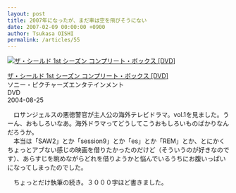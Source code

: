 ```yaml
---
layout: post
title: 2007年になったが、まだ車は空を飛びそうにない
date: 2007-02-09 00:00:00 +0900
author: Tsukasa OISHI
permalink: /articles/55
---
```



 [![ザ・シールド 1st シーズン コンプリート・ボックス [DVD]](https://images-na.ssl-images-amazon.com/images/I/51946TWS9RL._SL160_.jpg "ザ・シールド 1st シーズン コンプリート・ボックス [DVD]")](http://www.amazon.co.jp/%E3%82%B6%E3%83%BB%E3%82%B7%E3%83%BC%E3%83%AB%E3%83%89-1st-%E3%82%B7%E3%83%BC%E3%82%BA%E3%83%B3-%E3%82%B3%E3%83%B3%E3%83%97%E3%83%AA%E3%83%BC%E3%83%88%E3%83%BB%E3%83%9C%E3%83%83%E3%82%AF%E3%82%B9-DVD/dp/B0002GD4FU%3FSubscriptionId%3DAKIAIKJECTBTL3JTYTKA%26tag%3Dkaeruspoon-22%26linkCode%3Dxm2%26camp%3D2025%26creative%3D165953%26creativeASIN%3DB0002GD4FU)  

 [ザ・シールド 1st シーズン コンプリート・ボックス [DVD]](http://www.amazon.co.jp/%E3%82%B6%E3%83%BB%E3%82%B7%E3%83%BC%E3%83%AB%E3%83%89-1st-%E3%82%B7%E3%83%BC%E3%82%BA%E3%83%B3-%E3%82%B3%E3%83%B3%E3%83%97%E3%83%AA%E3%83%BC%E3%83%88%E3%83%BB%E3%83%9C%E3%83%83%E3%82%AF%E3%82%B9-DVD/dp/B0002GD4FU%3FSubscriptionId%3DAKIAIKJECTBTL3JTYTKA%26tag%3Dkaeruspoon-22%26linkCode%3Dxm2%26camp%3D2025%26creative%3D165953%26creativeASIN%3DB0002GD4FU)  
ソニー・ピクチャーズエンタテインメント  
DVD  
2004-08-25  

　ロサンジェルスの悪徳警官が主人公の海外テレビドラマ。vol.1を見ました。うーん、おもしろいなあ。海外ドラマってどうしてこうおもしろいものばかりなんだろうか。  
　本当は「SAW2」とか「session9」とか「es」とか「REM」とか、とにかくちょっとアブない感じの映画を借りたかったのだけど（そういうのが好きなのです）、あらすじを眺めながらどれを借りようかと悩んでいるうちにお腹いっぱいになってしまったのでした。  

　ちょっとだけ執筆の続き。３０００字ほど書きました。  

